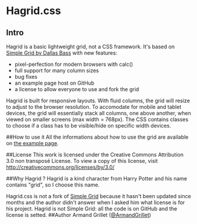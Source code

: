 # Hagrid.css

## Intro
Hagrid is a basic lightweight grid, not a CSS framework. It's based on [Simple Grid by Dallas Bass](http://thisisdallas.github.com/Simple-Grid/) with new features:

* pixel-perfection for modern browsers with calc()
* full support for many column sizes
* bug fixes
* an example page host on GitHub 
* a license to allow everyone to use and fork the grid 

Hagrid is built for responsive layouts. With fluid columns, the grid will resize to adjust to the browser resolution. To accomodate for mobile and tablet devices, the grid will essentially stack all columns, one above another, when viewed on smaller screens (max width = 768px). The CSS contains classes to choose if a class has to be visible/hide on specific width devices.

##How to use it
All the informations about how to use the grid are available on [the example page](http://thisisdallas.github.com/Simple-Grid/).

##License
This work is licensed under the Creative Commons Attribution 3.0 non transposé License. To view a copy of this license, visit http://creativecommons.org/licenses/by/3.0/

##Why Hagrid ?
Hagrid is a kind character from Harry Potter and his name contains "grid", so I choose this name. 

Hagrid.css is not a fork of [Simple Grid](http://thisisdallas.github.com/Simple-Grid/) because it hasn't been updated since months and the author didn't answer when I asked him what license is for his project. Hagrid is not Simple Grid: all the code is on GitHub and the license is setted.
##Author
Armand Grillet ([@ArmandGrillet](https://twitter.com/ArmandGrillet))

